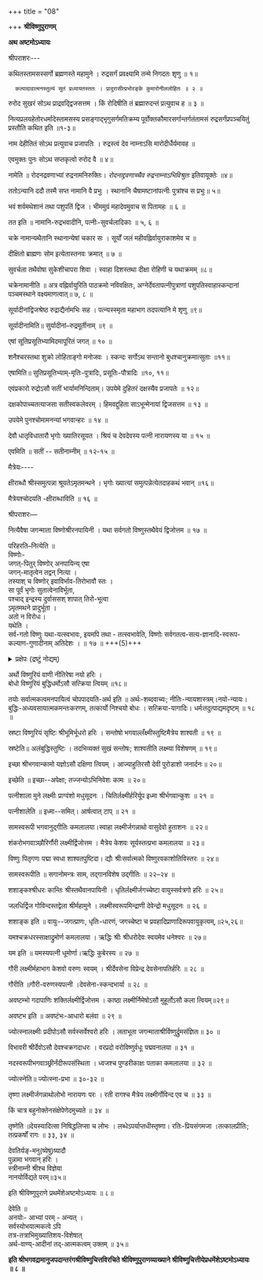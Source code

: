 +++
title = "08"

+++
**श्रीविष्णुपुराणम्**

**अथ अष्टमोऽध्यायः**

श्रीपराशरः---

कथितस्तामसस्सर्गो ब्रह्मणस्ते महामुने । रुद्रसर्गं प्रवक्ष्यामि तन्मे निगदतः शृणु ॥ १॥

      कल्पादावात्मनस्तुल्यं सुतं प्रध्यायतस्ततः । प्रादुरासीत्प्रभोरङ्के कुमारोनीललोहितः ॥ २ ॥

रुरोद सुखरं सोऽथ प्राद्रवद्द्विजसत्तम । किं रोदिषीति तं ब्रह्मारुदन्तं प्रत्युवाच ह ॥ ३ ॥

नित्यप्रलयहेतोरधर्मादेस्तामसस्य प्रसङ्गाद्भृगुसर्गमतिक्रम्य पूर्वोक्तकौमारसर्गान्तर्गतंतामसं रुद्रसर्गंप्रपञ्चयितुं प्रस्तौति कथित इति ॥१-३॥

नाम देहीतितं सोऽथ प्रत्युवाच प्रजापतिः । रुद्रस्त्वं देव नाम्नाऽसि मारोदीर्धैर्यमावह ॥

एवमुक्तः पुनः सोऽथ सप्तकृत्वो रुरोद वै ॥ ४॥

नामेति ॥ रोदनद्रवणाभ्यां रुद्रनामनिरुक्तिः। *रोदनाद्द्रवणाच्चैव रुद्रनाम्नाऽभिविश्रुतः* इतिवायूक्तेः ॥४॥

ततोऽन्यानि ददौ तस्मै सप्त नामानि वै प्रभुः । स्थानानि चैषामष्टानांपत्नीः पुत्रांश्च स प्रभुः॥ ५॥

भवं शर्वमथेशानं तथा पशुपतिं द्विज । भीममुग्रं महादेवमुवाच स पितामहः ॥ ६ ॥

तत इति ॥ नामानि-रुद्रभवादीनि, पत्नीः-सुवर्चलादिकाः ॥ ५, ६ ॥

चक्रे नामान्यथैतानि स्थानान्येषां चकार सः । सूर्यों जलं महीवह्निर्वायुराकाशमेव च ॥

दीक्षितो ब्राह्मणः सोम इत्येतास्तनवः क्रमात् ॥ ७ ॥

सुवर्चला तथैवोषा सुकेशीचापरा शिवा । स्वाहा दिशस्तथा दीक्षा रोहिणी च यथाक्रमम् ॥८॥

चक्रेनामानीति ॥ अत्र वह्निर्वायुरिति पाठक्रमो नविवक्षितः, अग्नेर्देवतापत्नीपुत्राणां पशुपतिस्वाहास्कन्दानां पञ्चमस्थाने वक्ष्यमाणत्वात्॥ ७, ८ ॥

सूर्यादीनांद्विजश्रेष्ठ रुद्राद्यैर्नामभिः सह । पत्न्यस्स्मृता महाभाग तदपत्यानि मे शृणु ॥९॥

सूर्यादीनामिति॥ सुर्यादीनां–रुद्रमूर्तीनाम् ॥९ ॥

एषां सूतिप्रसूतिभ्यामिदमापूरितं जगत् ॥ १० ॥

शनैश्चरस्तथा शुक्रो लोहिताङ्गो मनोजवः । स्कन्दः सर्गोऽथ सन्तानो बुधश्चानुक्रमात्सुताः ॥११॥

एषामिति॥ सुतिप्रसूतिभ्याम्-मृतिः-पुत्रादिः, प्रसूतिः-पौत्रादिः ॥१०, ११॥

एवंप्रकारो रुद्रोऽसौ सतीं भार्यामनिन्दिताम्। उपयेमे दुहितरं दक्षस्यैव प्रजापतेः ॥ १२॥

दक्षकोपाच्चतत्याजसा सतीस्वकलेवरम् । हिमवद्दुहिता साऽभून्मेनायां द्विजसत्तम ॥ १३ ॥

उपयेमे पुनश्चोमामनन्यां भगवान्हरः ॥ १४ ॥

देवौ धातृविधातारौ भृगोः ख्यातिरसूयत । श्रियं च देवदेवस्य पत्नी नारायणस्य या ॥ १५ ॥

एवमिति ॥ सतीं -- सतीनाम्नीम् ॥ १२-१५ ॥

मैत्रेयः----

क्षीराब्धौ श्रीस्समुत्पन्ना श्रूयतेऽमृतमन्थने । भृगोः ख्यात्यां समुत्पन्नेत्येतदाहकथं भवान् ॥१६॥

मैत्रेयश्चोदयति -क्षीराब्धाविति ॥ १६ ॥

श्रीपराशरः—

नित्यैवैषा जगन्माता विष्णोश्रीरनपायिनी । यथा सर्वगतो विष्णुस्तथैवेयं द्विजोत्तम ॥ १७ ॥

परिहरति–नित्येति ॥  
विष्णोः-  
जगत्-पितुर् विष्णोर् अनपायिन्य् एषा  
जगन्-मातृत्वेन तद्वन् नित्या ।  
तस्याश् च विष्णोर् इवाविर्भाव-तिरोभावौ स्तः ।  
सा पूर्वं भृगोः सुतात्वेनाविर्भूता,  
पश्चाद् इन्द्रस्य दुर्वाससश् शापात् तिरो-भूत्वा  
ऽमृतमथने प्रादुर्भूता ।  
अतो न विरोधः।  
यथेति ।  
सर्व-गतो विष्णुः यथा-यत्स्वभावः, इयमपि तथा - तत्स्वभावेति, विष्णोः सर्वगतत्व-सत्य-ज्ञानादि-स्वरूप-कल्याण-गुणादीनाम् अतिदेशः ।  ॥ १७ ॥ +++(5)+++

<details><summary>प्रक्षेपः (द्रष्टुं नोद्यम्)</summary>

> अथवा भगवान् विभुत्वेन सर्वगतः;
अस्यास् तच्-छक्ति-वशाद् अणुत्वेऽपि तत्रतत्र संधानात् सर्व-गत्वम् उक्तम् । इयं च सर्वगता ।

अयं द्वितीयः पक्षः प्रक्षिप्त इति भाति, यतः -  

- केषुचित् कोशेषु विद्यते, केषुचिन् नेति श्रूयते। एवं तत्र सन्देहास्पदांशाः प्राक्तनसंस्करणेष्व् आवरणेषु स्थापिताः पश्चात् निश्चिता इव प्रकाशिता अण्णङ्गरार्यप्रभृतिभिः।  
- "सर्व-गतो विष्णुः यथा-यत्स्वभावः, इयमपि तथा" इत्येव पक्षः शाब्दबोधानुकूलः। 
- न हि कश्चिन् महान् एकस्य परस्परविरुद्ध-पक्षाव् आश्रित्य व्याख्यायात्। 
- विष्णुचित्तस्य साक्षाच्-छिष्यो नडातूर्-अम्माळ्-महाशयः प्रथमपक्षम् एव १० श्लोकैर् विशदीचकार प्रपन्न-पारिजाते भगवत्-परिजनोपासना-पद्धतौ - "गुणतश् च स्वरूपेण व्याप्तिस् **साधारणी मता** ॥ मया यथा जगद् व्याप्तं स्वरूपेण स्वभावतः तया **व्याप्तम्** इदं **सर्वं** नियन्त्री च तथेश्वरी ॥"।  
- अग्रिमे श्लोकय् एव "तयोः सर्वात्मकत्वमनपायित्वम्" इत्य् उक्तम्। अस्यैवाध्यायस्यान्ते स्पष्टम् उच्यते - **सर्वस्योभयात्मकत्वे** ऽपीत्यादि। 
</details>


अर्थो विष्णुरियं वाणी नीतिरेषा नयो हरिः ।  
बोधो विष्णुरियं बुद्धिधर्मोऽसौ सत्क्रिया त्वियम् ॥१८॥

तयोः सर्वात्मकत्वमनपायित्वं चोपपादयति-अर्थ इति ॥ अर्थः-शब्दवाच्यः; नीतिः-न्यायशास्त्रम्।नयो-न्यायः। बुद्धिः-अध्यवसायात्मकमन्तःकरणम्, तत्कार्यो निश्चयो बोधः । सत्क्रिया-यागादिः। धर्मःतदुत्पाद्यमदृष्टम् ॥ १८ ॥

स्रष्टा विष्णुरियं सृष्टिः श्रीभूमिर्भूधरो हरिः । सन्तोषो भगवाल्लँक्ष्मीस्तुष्टिमैत्रेय शाश्वती ॥ १९ ॥

स्रष्टेति॥ अलंबुद्धिस्तुष्टिः । तदभिव्यक्तं सुखं सन्तोषः; शाश्वतीति लक्ष्म्या विशेषणम् ॥ १९॥

इच्छा श्रीभगवान्कामो यज्ञोऽसौ दक्षिणा त्वियम् । आज्याहुतिरसौ देवी पुरोडाशो जनार्दनः॥ २०॥

इच्छेति ॥ इच्छा--अपेक्षा; तज्जन्योऽभिनिवेशः कामः ॥ २०॥

पत्नीशाला मुने लक्ष्मीः प्राग्वंशो मधुसूदनः । चितिर्लक्ष्मीर्हरिर्यूप इध्मा श्रीर्भगवान्कुशः ॥ २१ ॥

पत्नीशालेति ॥ इध्मा--समित्। आर्षत्वात् टाप् ॥ २१ ॥

सामस्वरूपी भगवानुद्गीतिः कमलालया।स्वाहा लक्ष्मीर्जगन्नाथो वासुदेवो हुताशनः ॥ २२॥

शंकरोभगवाञ्छौरिर्गौरी लक्ष्मीर्द्विजोत्तम । मैत्रेय केशवः सूर्यस्तत्प्रभा कमलालया ॥ २३॥

विष्णुः पितृगणः पद्मा स्वधा शाश्वतपुष्टिदा। द्यौः श्रीःसर्वात्मको विष्णुरवकाशोतिविस्तरः ॥ २४॥

सामस्वरूपीति ॥ सगानोमन्त्रः साम, तद्गानविशेष उद्गीतिः ॥ २२–२४ ॥

शशाङ्कश्श्रीधरः कान्तिः श्रीस्तथैवानपायिनी । धृतिर्लक्ष्मीर्जगच्चेष्टा वायुस्सर्वत्रगो हरिः ॥ २५॥

जलधिर्द्विज गोविन्दस्तद्वेला श्रीर्महामुने । लक्ष्मीस्वरूपमिन्द्राणी देवेन्द्रो मधुसूदनः ॥ २६ ॥

शशाङ्क इति ॥ वायुः--जगत्प्राणः, धृतिः-धारणं, जगच्चेष्टा च प्रवहादिप्राणादिरूपवायुकृत्यम्,॥२५,२६॥

यमश्चक्रधरस्साक्षाद्रुमोर्ण कमलालया । ऋद्धिः श्रीः श्रीधरोदेवः स्वयमेव धनेश्वरः ॥ २७॥

यम इति ॥ यमस्यपत्नी धूमोर्णा।ऋद्धिः कुबेरस्य ॥ २७ ॥

गौरी लक्ष्मीर्महाभाग केशवो वरुणः स्वयम् । श्रीर्देवसेना विप्रेन्द्र देवसेनापतिर्हरिः ॥ २८ ॥

गौरीति ॥गौरी-वरुणस्यपत्नी ।देवसेना-स्कन्दभार्या ॥ २८ ॥

अवष्टम्भो गदापाणिः शक्तिर्लक्ष्मीर्द्विजोत्तम । काष्ठा लक्ष्मीर्निमेषोऽसौ मुहूर्तोऽसौ कला त्वियम्॥२९॥

अवष्टभ इति ॥ अवष्टंभः-आधारो बलंवा ॥ २९ ॥

ज्योत्स्नालक्ष्मीः प्रदीपोऽसौ सर्वस्सर्वेश्वरो हरिः । लताभूता जगन्माताश्रीर्विष्णुर्द्रुमसंज्ञितः॥ ३० ॥

विभावरी श्रीर्देवोऽसौ देवश्चक्रगदाधरः । वरप्रदो वरोविष्णुर्वधूः पद्मवनालया ॥ ३१ ॥

नदस्वरूपीभगवाञ्छ्रीर्नंदीरूपसंस्थिता । ध्वजश्च पुण्डरीकाक्षः पताका कमलालया ॥ ३२ ॥

ज्योत्स्नेति॥ ज्योत्स्ना-प्रभा ॥ ३०-३२ ॥

तृष्णा लक्ष्मीर्जगन्नाथोलोभो नारायणः परः । रती रागश्च मैत्रेय लक्ष्मीर्गोविन्द एव च ॥ ३३ ॥

किं चात्र बहुनोक्तेनसंक्षेपेणेदमुच्यते ॥ ३४ ॥

तृष्णेति ॥देयस्यादित्सा निषिद्धलिप्सा च लोभः । लब्धेऽपर्याप्तधीस्तृष्णा। रतिः-प्रियसंगमजा ।तत्कालप्रीतिः; तत्प्रकर्षों रागः ॥ ३३, ३४ ॥

देवतिर्यङ्-मनु(ष्येषु)ष्यादौ  
पुन्नामा भगवान् हरिः ।  
स्त्रीनाम्नी श्रीश्च विज्ञेया  
नानयोर्विद्यते परम्॥३५॥

इति श्रीविष्णुपुराणे प्रथमेंशेअष्टमोऽध्यायः ॥ ८॥

देवेति ॥  
अनयोः- आभ्यां परम् - अन्यत् ।  
सर्वस्योभयात्मकत्वे ऽपि  
तत्र-तत्राभिमुख्यातिशय-विशेषात्  
अर्थ-वाण्य्-आदीनां तद्-आत्मकत्वम् उक्तम् ॥ ३५॥

**इति श्रीभगवद्रामानुजपदान्तरंगश्रीविष्णुचित्तविरचिते श्रीविष्णुपुराणव्याख्याने श्रीविष्णुचित्तीयेप्रधमेंशेऽष्टमोऽध्यायः ॥ ८ ॥**
